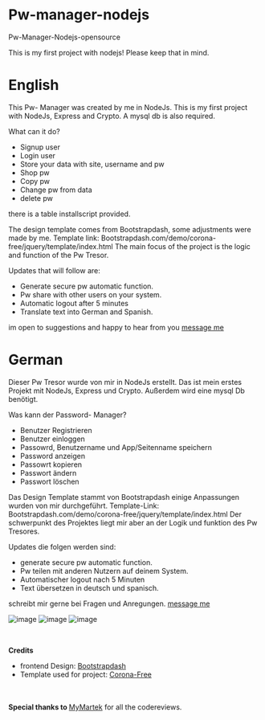 # Pw-manager-nodejs
Pw-Manager-Nodejs-opensource

This is my first project with nodejs! Please keep that in mind.

# English
This Pw- Manager was created by me in NodeJs. This is my first project with NodeJs, Express and Crypto.
A mysql db is also required.

What can it do?
- Signup user
- Login user
- Store your data with site, username and pw
- Shop pw
- Copy pw
- Change pw from data
- delete pw

there is a table installscript provided.

The design template comes from Bootstrapdash, some adjustments were made by me.
Template link: Bootstrapdash.com/demo/corona-free/jquery/template/index.html
The main focus of the project is the logic and function of the Pw Tresor.

Updates that will follow are:
- Generate secure pw automatic function.
- Pw share with other users on your system.
- Automatic logout after 5 minutes
- Translate text into German and Spanish.

im open to suggestions and happy to hear from you
[message me](mailto:githubprojects@herrmannsven.de?subject=[GitHub]%20Source%20Han%20Sans)

# German
Dieser Pw Tresor wurde von mir in NodeJs erstellt. Das ist mein erstes Projekt mit NodeJs, Express und Crypto.
Außerdem wird eine mysql Db benötigt.

Was kann der Password- Manager?
- Benutzer Registrieren
- Benutzer einloggen
- Passowrd, Benutzername und App/Seitenname speichern
- Password anzeigen
- Passowrt kopieren
- Passwort ändern
- Passwort löschen

Das Design Template stammt von Bootstrapdash einige Anpassungen wurden von mir durchgeführt. 
Template-Link: Bootstrapdash.com/demo/corona-free/jquery/template/index.html
Der schwerpunkt des Projektes liegt mir aber an der Logik und funktion des Pw Tresores.

Updates die folgen werden sind:
- generate secure pw automatic function.
- Pw teilen mit anderen Nutzern auf deinem System.
- Automatischer logout nach 5 Minuten
- Text übersetzen in deutsch und spanisch.

schreibt mir gerne bei Fragen und Anregungen.
[message me](mailto:githubprojects@herrmannsven.de?subject=[GitHub]%20Source%20Han%20Sans)


![image](https://user-images.githubusercontent.com/19588101/156414735-43d82950-c763-4738-b53f-07c36b56606b.png)
![image](https://user-images.githubusercontent.com/19588101/156414766-1d074d1b-68c9-4150-b240-c27d91c56970.png)
![image](https://user-images.githubusercontent.com/19588101/156414790-b5d313c6-4b84-4b38-bb9b-102850d1563d.png)


<br>

<b>Credits</b>
- frontend Design: <a href="https://www.bootstrapdash.com" >Bootstrapdash</a>
- Template used for project: <a href="https://www.bootstrapdash.com/demo/corona-free/jquery/template/index.html" >Corona-Free</a> 
<br>
<br>
<b>Special thanks to </b> <a href="https://github.com/myMartek" >MyMartek</a> for all the codereviews.

